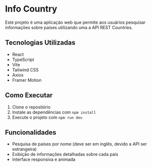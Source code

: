 # Info Country

Este projeto é uma aplicação web que permite aos usuários pesquisar informações sobre países utilizando uma a API REST Countries.

## Tecnologias Utilizadas

- React
- TypeScript
- Vite
- Tailwind CSS
- Axios
- Framer Motion

## Como Executar

1. Clone o repositório
2. Instale as dependências com `npm install`
3. Execute o projeto com `npm run dev`

## Funcionalidades

- Pesquisa de países por nome (deve ser em inglês, devido a API ser estrangeira)
- Exibição de informações detalhadas sobre cada país
- Interface responsiva e animada
